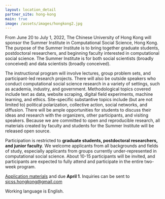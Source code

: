```yaml
---
layout: location_detail
partner_site: hong-kong
main: true
image: /assets/images/hongkong2.jpg
---
```


From June 20 to July 1, 2022, The Chinese University of Hong Kong will sponsor the Summer Institute in Computational Social Science, Hong Kong. The purpose of the Summer Institute is to bring together graduate students, postdoctoral researchers, and beginning faculty interested in computational social science. The Summer Institute is for both social scientists (broadly conceived) and data scientists (broadly conceived).

The instructional program will involve lectures, group problem sets, and participant-led research projects. There will also be outside speakers who conduct computational social science research in a variety of settings, such as academia, industry, and government. Methodological topics covered include text as data, website scraping, digital field experiments, machine learning, and ethics. Site-specific substantive topics include (but are not limited to) political polarization, collective action, social networks, and diffusion. There will be ample opportunities for students to discuss their ideas and research with the organizers, other participants, and visiting speakers. Because we are committed to open and reproducible research, all materials created by faculty and students for the Summer Institute will be released open source.

Participation is restricted to **graduate students, postdoctoral researchers, and junior faculty**. We welcome applicants from all backgrounds and fields of study, especially applicants from groups currently under-represented in computational social science. About 10-15 participants will be invited, and participants are expected to fully attend and participate in the entire two-week program.

[Application materials](https://compsocialscience.github.io/summer-institute/2022/hong-kong/apply) and due **April 1**. Inquiries can be sent to sicss.hongkong@gmail.com

Working language is English.

